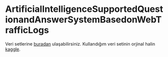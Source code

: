# ArtificialIntelligenceSupportedQuestionandAnswerSystemBasedonWebTrafficLogs

  Veri setlerine [buradan](https://drive.google.com/drive/folders/1yhQLj2ghtvzz0al4TdJW5sgVc2ljbfFp?usp=sharing) ulaşabilirsiniz.
  Kullandığım veri setinin orjinal halin [kaggle](https://www.kaggle.com/datasets/eliasdabbas/web-server-access-logs).
